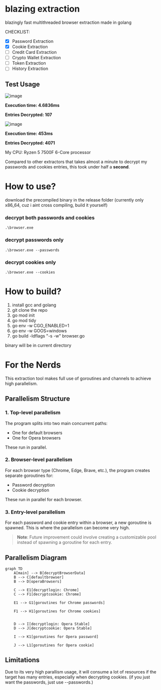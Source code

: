 # blazing extraction
blazingly fast multithreaded browser extraction made in golang

CHECKLIST:
- [x] Password Extraction
- [x] Cookie Extraction
- [ ] Credit Card Extraction
- [ ] Crypto Wallet Extraction
- [ ] Token Extraction
- [ ] History Extraction

## Test Usage
![image](https://github.com/user-attachments/assets/77228fe9-b441-415a-a45f-9b0ffdeaa1b3)

**Execution time: 4.6836ms**

**Entries Decrypted: 107**

![image](https://github.com/user-attachments/assets/5246b380-f641-4cdf-a098-874ea581995d)

**Execution time: 453ms**

**Entries Decrypted: 4071**

My CPU:
Ryzen 5 7500F 6-Core processor

Compared to other extractors that takes almost a minute to decrypt my passwords and cookies entries, this took under half a **second**.


# How to use? 
download the precompiled binary in the release folder (currently only x86_64, cuz i aint cross compiling, build it yourself)

### decrypt both passwords and cookies
```
.\browser.exe
```

### decrypt passwords only
```
.\browser.exe --passwords
```

### decrypt cookies only
```
.\browser.exe --cookies
```


# How to build? 
1. install gcc and golang 
2. git clone the repo
3. go mod init 
4. go mod tidy
5. go env -w CGO_ENABLED=1
6. go env -w GOOS=windows
7. go build -ldflags "-s -w" browser.go

binary will be in current directory

# For the Nerds

This extraction tool makes full use of goroutines and channels to achieve high parallelism.

## Parallelism Structure

### 1. Top-level parallelism

The program splits into two main concurrent paths:
- One for default browsers
- One for Opera browsers

These run in parallel.

### 2. Browser-level parallelism

For each browser type (Chrome, Edge, Brave, etc.), the program creates separate goroutines for:
- Password decryption
- Cookie decryption

These run in parallel for each browser.

### 3. Entry-level parallelism

For each password and cookie entry within a browser, a new goroutine is spawned. This is where the parallelism can become very high.

> **Note**: Future improvement could involve creating a customizable pool instead of spawning a goroutine for each entry.

## Parallelism Diagram

```mermaid
graph TD
    A[main] --> B[decryptBrowserData]
    B --> C[defaultbrowser]
    B --> D[operaBrowsers]
    
    C --> E1[decryptlogin: Chrome]
    C --> F1[decryptcookie: Chrome]
    
    E1 --> G1[goroutines for Chrome passwords]

    F1 --> H1[goroutines for Chrome cookies]

    
    D --> I[decryptlogin: Opera Stable]
    D --> J[decryptcookie: Opera Stable]
    
    I --> K1[goroutines for Opera password]

    J --> L1[goroutines for Opera cookie]
```

## Limitations
Due to its very high parallism usage, it will consume a lot of resources if the target has many entries, especially when decrypting cookies.
(if you just want the passwords, just use --passwords.)
